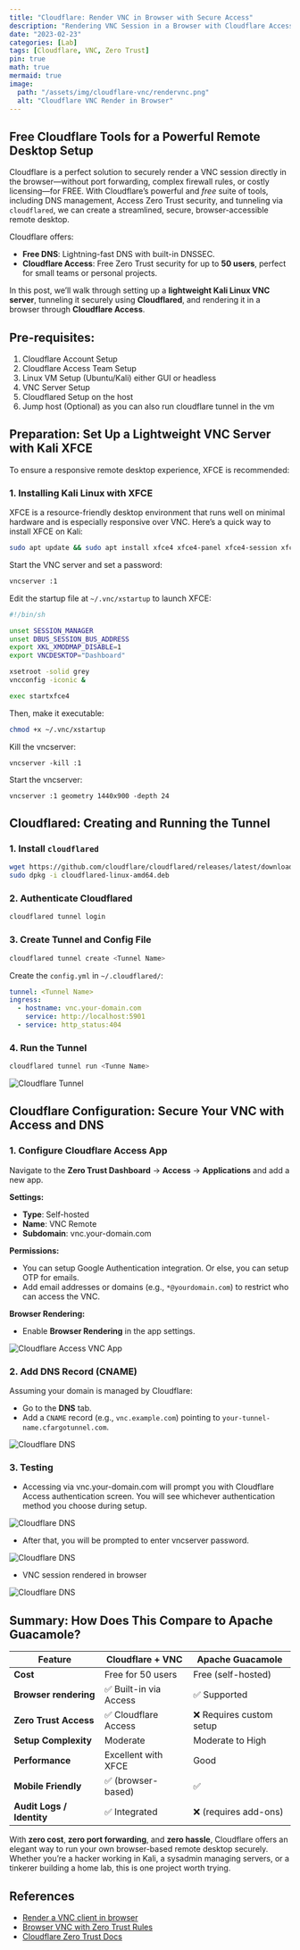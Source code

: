 ```yaml
---
title: "Cloudflare: Render VNC in Browser with Secure Access"
description: "Rendering VNC Session in a Browser with Cloudflare Access Zero Trust Rules."
date: "2023-02-23"
categories: [Lab]
tags: [Cloudflare, VNC, Zero Trust]
pin: true
math: true
mermaid: true
image:
  path: "/assets/img/cloudflare-vnc/rendervnc.png"
  alt: "Cloudflare VNC Render in Browser"
---
```


## Free Cloudflare Tools for a Powerful Remote Desktop Setup

Cloudflare is a perfect solution to securely render a VNC session directly in the browser—without port forwarding, complex firewall rules, or costly licensing—for FREE. With Cloudflare’s powerful and *free* suite of tools, including DNS management, Access Zero Trust security, and tunneling via `cloudflared`, we can create a streamlined, secure, browser-accessible remote desktop. 

Cloudflare offers:

- **Free DNS**: Lightning-fast DNS with built-in DNSSEC.
- **Cloudflare Access**: Free Zero Trust security for up to **50 users**, perfect for small teams or personal projects.

In this post, we’ll walk through setting up a **lightweight Kali Linux VNC server**, tunneling it securely using **Cloudflared**, and rendering it in a browser through **Cloudflare Access**.



## Pre-requisites:

1. Cloudflare Account Setup
2. Cloudflare Access Team Setup
3. Linux VM Setup (Ubuntu/Kali) either GUI or headless
4. VNC Server Setup
5. Cloudflared Setup on the host
6. Jump host (Optional) as you can also run cloudflare tunnel in the vm



## Preparation: Set Up a Lightweight VNC Server with Kali XFCE

To ensure a responsive remote desktop experience, XFCE is recommended:

### 1. Installing Kali Linux with XFCE

XFCE is a resource-friendly desktop environment that runs well on minimal hardware and is especially responsive over VNC. Here’s a quick way to install XFCE on Kali:

```bash
sudo apt update && sudo apt install xfce4 xfce4-panel xfce4-session xfce4-settings xfconf thunar tightvncserver -y
```

Start the VNC server and set a password:

```bash
vncserver :1
```

Edit the startup file at `~/.vnc/xstartup` to launch XFCE:

```bash
#!/bin/sh

unset SESSION_MANAGER
unset DBUS_SESSION_BUS_ADDRESS
export XKL_XMODMAP_DISABLE=1
export VNCDESKTOP="Dashboard"

xsetroot -solid grey
vncconfig -iconic &

exec startxfce4
```

Then, make it executable:

```bash
chmod +x ~/.vnc/xstartup
```

Kill the vncserver:

```
vncserver -kill :1
```

Start the vncserver:

```
vncserver :1 geometry 1440x900 -depth 24
```



## Cloudflared: Creating and Running the Tunnel

### 1. Install `cloudflared`

```bash
wget https://github.com/cloudflare/cloudflared/releases/latest/download/cloudflared-linux-amd64.deb
sudo dpkg -i cloudflared-linux-amd64.deb
```

### 2. Authenticate Cloudflared

```bash
cloudflared tunnel login
```

### 3. Create Tunnel and Config File

```bash
cloudflared tunnel create <Tunnel Name>
```

Create the `config.yml` in `~/.cloudflared/`:

```yaml
tunnel: <Tunnel Name>
ingress:
  - hostname: vnc.your-domain.com
    service: http://localhost:5901
  - service: http_status:404
```

### 4. Run the Tunnel

```bash
cloudflared tunnel run <Tunne Name>
```

![Cloudflare Tunnel](/assets/img/cloudflare-vnc/tunnel.png)



## Cloudflare Configuration: Secure Your VNC with Access and DNS

### 1. Configure Cloudflare Access App

Navigate to the **Zero Trust Dashboard** → **Access** → **Applications** and add a new app.

**Settings:**

- **Type**: Self-hosted
- **Name**: VNC Remote
- **Subdomain**: vnc.your-domain.com

**Permissions:**

- You can setup Google Authentication integration. Or else, you can setup OTP for emails.
- Add email addresses or domains (e.g., `*@yourdomain.com`) to restrict who can access the VNC.

**Browser Rendering:**

- Enable **Browser Rendering** in the app settings.

![Cloudflare Access VNC App](/assets/img/cloudflare-vnc/vncaccessapp.png)

### 2. Add DNS Record (CNAME)

Assuming your domain is managed by Cloudflare:

- Go to the **DNS** tab.
- Add a `CNAME` record (e.g., `vnc.example.com`) pointing to `your-tunnel-name.cfargotunnel.com`.

![Cloudflare DNS](/assets/img/cloudflare-vnc/dnscname.png)

### 3. Testing

- Accessing via vnc.your-domain.com will prompt you with Cloudflare Access authentication screen. You will see whichever authentication method you choose during setup. 

![Cloudflare DNS](/assets/img/cloudflare-vnc/cloudflareauth.png)

- After that, you will be prompted to enter vncserver password.

![Cloudflare DNS](/assets/img/cloudflare-vnc/vncauth.png)

- VNC session rendered in browser

![Cloudflare DNS](/assets/img/cloudflare-vnc/vncinbrowser.png)



## Summary: How Does This Compare to Apache Guacamole?

| Feature                   | Cloudflare + VNC      | Apache Guacamole        |
| ------------------------- | --------------------- | ----------------------- |
| **Cost**                  | Free for 50 users     | Free (self-hosted)      |
| **Browser rendering**     | ✅ Built-in via Access | ✅ Supported             |
| **Zero Trust Access**     | ✅ Cloudflare Access   | ❌ Requires custom setup |
| **Setup Complexity**      | Moderate              | Moderate to High        |
| **Performance**           | Excellent with XFCE   | Good                    |
| **Mobile Friendly**       | ✅ (browser-based)     | ✅                       |
| **Audit Logs / Identity** | ✅ Integrated          | ❌ (requires add-ons)    |



With **zero cost**, **zero port forwarding**, and **zero hassle**, Cloudflare offers an elegant way to run your own browser-based remote desktop securely. Whether you’re a hacker working in Kali, a sysadmin managing servers, or a tinkerer building a home lab, this is one project worth trying.

## References

- [Render a VNC client in browser](https://developers.cloudflare.com/cloudflare-one/tutorials/vnc-client-in-browser/) 
- [Browser VNC with Zero Trust Rules](https://blog.cloudflare.com/browser-vnc-with-zero-trust-rules/)
- [Cloudflare Zero Trust Docs](https://developers.cloudflare.com/cloudflare-one/)